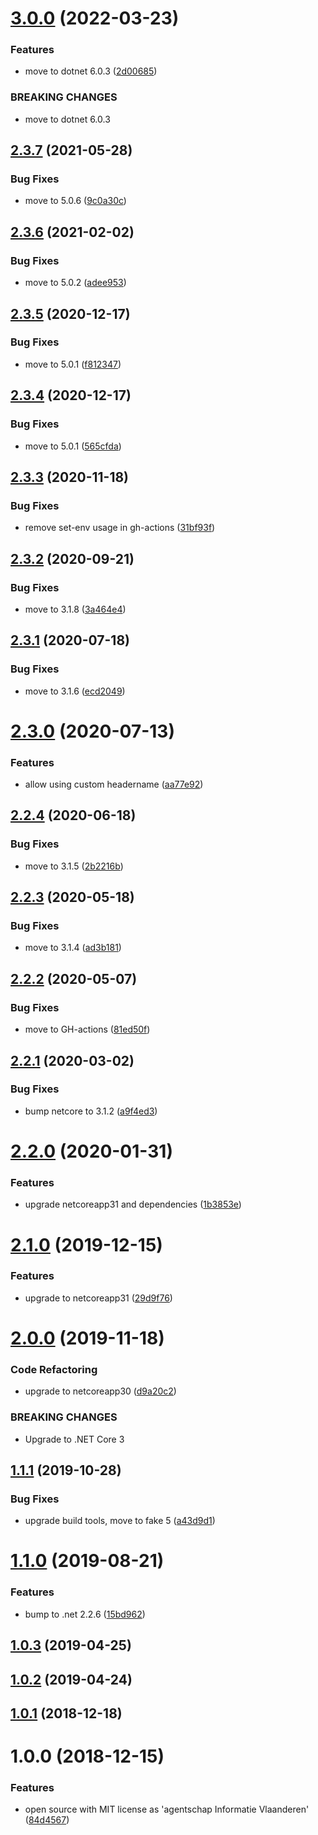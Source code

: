 # [3.0.0](https://github.com/informatievlaanderen/response-correlationid-middleware/compare/v2.3.7...v3.0.0) (2022-03-23)


### Features

* move to dotnet 6.0.3 ([2d00685](https://github.com/informatievlaanderen/response-correlationid-middleware/commit/2d0068571a7bdc3ad77fe6eed8e01622e2dcfd1f))


### BREAKING CHANGES

* move to dotnet 6.0.3

## [2.3.7](https://github.com/informatievlaanderen/response-correlationid-middleware/compare/v2.3.6...v2.3.7) (2021-05-28)


### Bug Fixes

* move to 5.0.6 ([9c0a30c](https://github.com/informatievlaanderen/response-correlationid-middleware/commit/9c0a30ca9115daf4ba565ad7e47d7f6266efd307))

## [2.3.6](https://github.com/informatievlaanderen/response-correlationid-middleware/compare/v2.3.5...v2.3.6) (2021-02-02)


### Bug Fixes

* move to 5.0.2 ([adee953](https://github.com/informatievlaanderen/response-correlationid-middleware/commit/adee9537a1f1d6f5dd6c40857d1a9b27f9a44cbf))

## [2.3.5](https://github.com/informatievlaanderen/response-correlationid-middleware/compare/v2.3.4...v2.3.5) (2020-12-17)


### Bug Fixes

* move to 5.0.1 ([f812347](https://github.com/informatievlaanderen/response-correlationid-middleware/commit/f812347a0d12a4f0db20d25f0218e3db2dfab475))

## [2.3.4](https://github.com/informatievlaanderen/response-correlationid-middleware/compare/v2.3.3...v2.3.4) (2020-12-17)


### Bug Fixes

* move to 5.0.1 ([565cfda](https://github.com/informatievlaanderen/response-correlationid-middleware/commit/565cfda35ffb90e78b62c6628048590c12cda264))

## [2.3.3](https://github.com/informatievlaanderen/response-correlationid-middleware/compare/v2.3.2...v2.3.3) (2020-11-18)


### Bug Fixes

* remove set-env usage in gh-actions ([31bf93f](https://github.com/informatievlaanderen/response-correlationid-middleware/commit/31bf93ff25ca4a064d98f5b0ab95b39b2591c4db))

## [2.3.2](https://github.com/informatievlaanderen/response-correlationid-middleware/compare/v2.3.1...v2.3.2) (2020-09-21)


### Bug Fixes

* move to 3.1.8 ([3a464e4](https://github.com/informatievlaanderen/response-correlationid-middleware/commit/3a464e496da7fce7abd0bf732e3e925960740a15))

## [2.3.1](https://github.com/informatievlaanderen/response-correlationid-middleware/compare/v2.3.0...v2.3.1) (2020-07-18)


### Bug Fixes

* move to 3.1.6 ([ecd2049](https://github.com/informatievlaanderen/response-correlationid-middleware/commit/ecd2049ae14b1a497406984d5334ca18e4b1e147))

# [2.3.0](https://github.com/informatievlaanderen/response-correlationid-middleware/compare/v2.2.4...v2.3.0) (2020-07-13)


### Features

* allow using custom headername ([aa77e92](https://github.com/informatievlaanderen/response-correlationid-middleware/commit/aa77e92c12e117808631b8df1cfbecd60e153bf5))

## [2.2.4](https://github.com/informatievlaanderen/response-correlationid-middleware/compare/v2.2.3...v2.2.4) (2020-06-18)


### Bug Fixes

* move to 3.1.5 ([2b2216b](https://github.com/informatievlaanderen/response-correlationid-middleware/commit/2b2216bb1453938f4c25ab30e73a3755a284368e))

## [2.2.3](https://github.com/informatievlaanderen/response-correlationid-middleware/compare/v2.2.2...v2.2.3) (2020-05-18)


### Bug Fixes

* move to 3.1.4 ([ad3b181](https://github.com/informatievlaanderen/response-correlationid-middleware/commit/ad3b18136160d4c1c4d4189d042f524945fefbf5))

## [2.2.2](https://github.com/informatievlaanderen/response-correlationid-middleware/compare/v2.2.1...v2.2.2) (2020-05-07)


### Bug Fixes

* move to GH-actions ([81ed50f](https://github.com/informatievlaanderen/response-correlationid-middleware/commit/81ed50fd589ea6af19862a99eebb4ff38a098303))

## [2.2.1](https://github.com/informatievlaanderen/response-correlationid-middleware/compare/v2.2.0...v2.2.1) (2020-03-02)


### Bug Fixes

* bump netcore to 3.1.2 ([a9f4ed3](https://github.com/informatievlaanderen/response-correlationid-middleware/commit/a9f4ed307c43e0ea1fd85f2983a8dc8da4322645))

# [2.2.0](https://github.com/informatievlaanderen/response-correlationid-middleware/compare/v2.1.0...v2.2.0) (2020-01-31)


### Features

* upgrade netcoreapp31 and dependencies ([1b3853e](https://github.com/informatievlaanderen/response-correlationid-middleware/commit/1b3853e22d1c3d73ed74396005f12491c7467242))

# [2.1.0](https://github.com/informatievlaanderen/response-correlationid-middleware/compare/v2.0.0...v2.1.0) (2019-12-15)


### Features

* upgrade to netcoreapp31 ([29d9f76](https://github.com/informatievlaanderen/response-correlationid-middleware/commit/29d9f76360cad6548b7442e4c05c696b9849ffa9))

# [2.0.0](https://github.com/informatievlaanderen/response-correlationid-middleware/compare/v1.1.1...v2.0.0) (2019-11-18)


### Code Refactoring

* upgrade to netcoreapp30 ([d9a20c2](https://github.com/informatievlaanderen/response-correlationid-middleware/commit/d9a20c2))


### BREAKING CHANGES

* Upgrade to .NET Core 3

## [1.1.1](https://github.com/informatievlaanderen/response-correlationid-middleware/compare/v1.1.0...v1.1.1) (2019-10-28)


### Bug Fixes

* upgrade build tools, move to fake 5 ([a43d9d1](https://github.com/informatievlaanderen/response-correlationid-middleware/commit/a43d9d1))

# [1.1.0](https://github.com/informatievlaanderen/response-correlationid-middleware/compare/v1.0.3...v1.1.0) (2019-08-21)


### Features

* bump to .net 2.2.6 ([15bd962](https://github.com/informatievlaanderen/response-correlationid-middleware/commit/15bd962))

## [1.0.3](https://github.com/informatievlaanderen/response-correlationid-middleware/compare/v1.0.2...v1.0.3) (2019-04-25)

## [1.0.2](https://github.com/informatievlaanderen/response-correlationid-middleware/compare/v1.0.1...v1.0.2) (2019-04-24)

## [1.0.1](https://github.com/informatievlaanderen/response-correlationid-middleware/compare/v1.0.0...v1.0.1) (2018-12-18)

# 1.0.0 (2018-12-15)


### Features

* open source with MIT license as 'agentschap Informatie Vlaanderen' ([84d4567](https://github.com/informatievlaanderen/response-correlationid-middleware/commit/84d4567))
